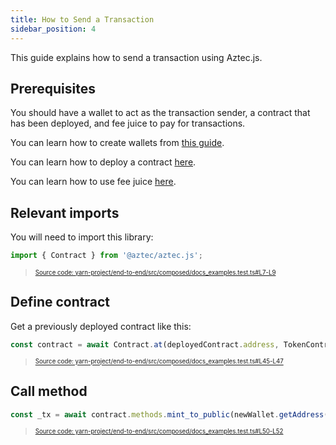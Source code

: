 ```yaml
---
title: How to Send a Transaction
sidebar_position: 4
---
```


This guide explains how to send a transaction using Aztec.js.

## Prerequisites

You should have a wallet to act as the transaction sender, a contract that has been deployed, and fee juice to pay for transactions.

You can learn how to create wallets from [this guide](./create_account.md).

You can learn how to deploy a contract [here](./deploy_contract.md).

You can learn how to use fee juice [here](./pay_fees.md).

## Relevant imports

You will need to import this library:

```typescript title="import_contract" showLineNumbers 
import { Contract } from '@aztec/aztec.js';
```
> <sup><sub><a href="https://github.com/AztecProtocol/aztec-packages/blob/v1.2.2/yarn-project/end-to-end/src/composed/docs_examples.test.ts#L7-L9" target="_blank" rel="noopener noreferrer">Source code: yarn-project/end-to-end/src/composed/docs_examples.test.ts#L7-L9</a></sub></sup>


## Define contract

Get a previously deployed contract like this:

```typescript title="get_contract" showLineNumbers 
const contract = await Contract.at(deployedContract.address, TokenContractArtifact, wallet);
```
> <sup><sub><a href="https://github.com/AztecProtocol/aztec-packages/blob/v1.2.2/yarn-project/end-to-end/src/composed/docs_examples.test.ts#L45-L47" target="_blank" rel="noopener noreferrer">Source code: yarn-project/end-to-end/src/composed/docs_examples.test.ts#L45-L47</a></sub></sup>


## Call method

```typescript title="send_transaction" showLineNumbers 
const _tx = await contract.methods.mint_to_public(newWallet.getAddress(), 1).send().wait();
```
> <sup><sub><a href="https://github.com/AztecProtocol/aztec-packages/blob/v1.2.2/yarn-project/end-to-end/src/composed/docs_examples.test.ts#L50-L52" target="_blank" rel="noopener noreferrer">Source code: yarn-project/end-to-end/src/composed/docs_examples.test.ts#L50-L52</a></sub></sup>

